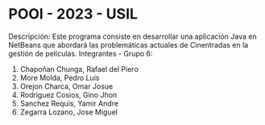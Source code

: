 # POOI - 2023 - USIL
Descripción:
Este programa consiste en desarrollar una aplicación Java en NetBeans que abordará las problemáticas actuales de Cinentradas en la gestión de películas.
Integrantes - Grupo 6:
1. Chapoñan Chunga, Rafael del Piero 
2. More Molda, Pedro Luis 
3. Orejon Charca, Omar Josue 
4. Rodriguez Cosios, Gino Jhon 
5. Sanchez Requis, Yamir Andre 
6. Zegarra Lozano, Jose Miguel 
